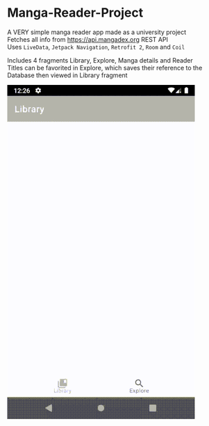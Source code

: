 # Manga-Reader-Project
A VERY simple manga reader app made as a university project <br>
Fetches all info from https://api.mangadex.org REST API <br>
Uses <code>LiveData</code>, <code>Jetpack Navigation</code>, <code>Retrofit 2</code>, <code>Room</code> and <code>Coil</code> <br>

Includes 4 fragments Library, Explore, Manga details and Reader  
Titles can be favorited in Explore, which saves their reference to the Database then viewed in Library fragment

![Alt Text](app/src/main/res/drawable/demo.gif)
